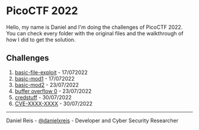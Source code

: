 # PicoCTF 2022

Hello, my name is Daniel and I'm doing the challenges of PicoCTF 2022. You can check every folder with the original files and the walkthrough of how I did to get the solution. 

## Challenges

1. [basic-file-exploit](basic-file-exploit/) - 17/072022
2. [basic-mod1](basic-mod1/) - 17/072022
3. [basic-mod2](basic-mod2/) - 23/07/2022
4. [buffer overflow 0](buffer%20overflow%200/) - 23/07/2022
5. [credstuff](credstuff/) - 30/07/2022
6. [CVE-XXXX-XXXX](CVE-XXXX-XXXX/) - 30/07/2022

---
Daniel Reis - [@danielxreis](https://twitter.com/DanielXReis) - Developer and Cyber Security Researcher